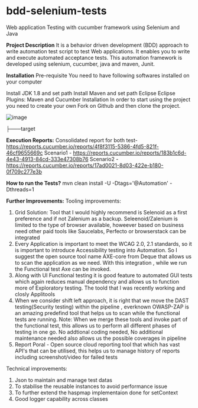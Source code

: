 # bdd-selenium-tests
Web application Testing with cucumber framework using Selenium and Java

**Project Description**
It is a behavior driven development (BDD) approach to write automation test script to test Web applications. It enables you to write and execute automated acceptance tests. This automation framework is developed using selenium, cucumber, java and maven, Junit.

**Installation**
Pre-requisite You need to have following softwares installed on your computer

Install JDK 1.8 and set path
Install Maven and set path
Eclipse
Eclipse Plugins: Maven and Cucumber
Installation In order to start using the project you need to create your own Fork on Github and then clone the project.

![image](https://user-images.githubusercontent.com/18717702/118224507-3a7a4200-b47b-11eb-812a-ea3cc434f5b3.png)

├───target

**Execution Reports:**
Consolidated report for both test- https://reports.cucumber.io/reports/4f8f3115-5386-4fd5-821f-46cf9655669c
Scenario1 - https://reports.cucumber.io/reports/183b1c6d-4e43-4913-84cd-333e47308b76
Scenario2 - https://reports.cucumber.io/reports/17ad0021-8d03-422e-b180-0f709c277e3b

**How to run the Tests?**
mvn clean install -U -Dtags='@Automation' -Dthreads=1

**Further Improvements:**
Tooling improvements:
1. Grid Solution:
    Tool that I would highly recommend is Selenoid as a first preference and if not Zalenium as a backup.
    Seleenoid/Zalenium is limited to the type of browser available, howeever based on business need other paid tools like Saucelabs, Perfecto or browserstack can be integrated
2. Every Application is important to meet the WCAG 2.0, 2.1 standards, so it is important to introduce Accessibility testing into Automation. So I suggest the open source tool name AXE-core from Deque that allows us to scan the application as we need. With this integration , while we run the Functional test Axe can be invoked.
3. Along with UI Functional testing it is good feature to automated GUI tests which again reduces manual dependency and allows us to function more of Exploratory testing. The toold that I was recently working and closly Applitools
4. When we consider shift left approach, it is right that we move the DAST testing(Security testing) within the pipeline , everknown OWASP-ZAP is an amazing predefind tool that helps us to scan while the functional tests are running.
Note: When we merge these tools and invoke part of the functional test, this allows us to perform all different phases of testing in one go. No addtional coding needed, No additional maintenance needed also allows us the possible coverages in pipeline
5. Report Poral - Open source cloud reporting tool that which has vast API's that can be utilised, this helps us to manage history of reports including screenshot/video for failed tests


Technical improvements:
1. Json to maintain and manage test datas
2. To stabilise the reusable instances to avoid performance issue
3. To further extend the haspmap implementaion done for setContext
4. Good logger capability across classes 

